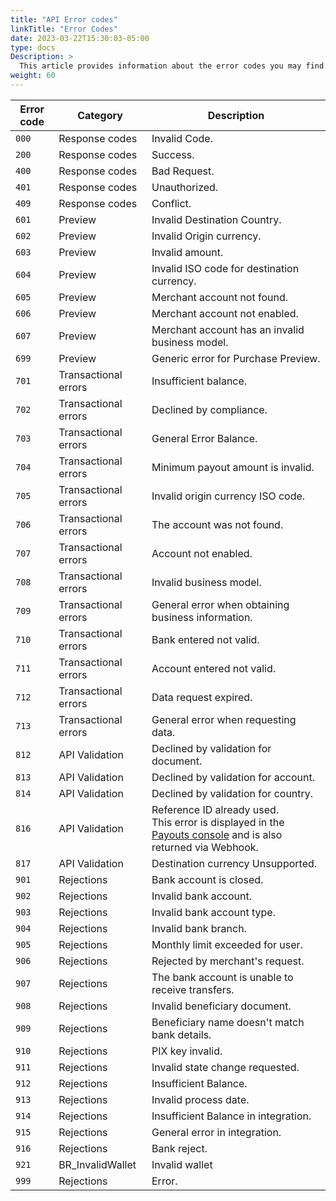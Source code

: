 ```yaml
---
title: "API Error codes"
linkTitle: "Error Codes"
date: 2023-03-22T15:30:03-05:00
type: docs
Description: >
  This article provides information about the error codes you may find when using the Payouts integration.
weight: 60
---
```


| Error code | Category | Description |
|---|---|---|
| `000` | Response codes | Invalid Code. |
| `200` | Response codes | Success. |
| `400` | Response codes | Bad Request. |
| `401` | Response codes | Unauthorized. |
| `409` | Response codes | Conflict. |
| `601` | Preview | Invalid Destination Country. |
| `602` | Preview | Invalid Origin currency. |
| `603` | Preview | Invalid amount. |
| `604` | Preview | Invalid ISO code for destination currency. |
| `605` | Preview | Merchant account not found. |
| `606` | Preview | Merchant account not enabled. |
| `607` | Preview | Merchant account has an invalid business model. |
| `699` | Preview | Generic error for Purchase Preview. |
| `701` | Transactional errors | Insufficient balance. |
| `702` | Transactional errors | Declined by compliance. |
| `703` | Transactional errors | General Error Balance. |
| `704` | Transactional errors | Minimum payout amount is invalid. |
| `705` | Transactional errors | Invalid origin currency ISO code. |
| `706` | Transactional errors | The account was not found. |
| `707` | Transactional errors | Account not enabled. |
| `708` | Transactional errors | Invalid business model. |
| `709` | Transactional errors | General error when obtaining business information. |
| `710` | Transactional errors | Bank entered not valid. |
| `711` | Transactional errors | Account entered not valid. |
| `712` | Transactional errors | Data request expired. |
| `713` | Transactional errors | General error when requesting data. |
| `812` | API Validation | Declined by validation for document. |
| `813` | API Validation | Declined by validation for account. |
| `814` | API Validation | Declined by validation for country. |
| `816` | API Validation | Reference ID already used.<br>This error is displayed in the [Payouts console](../payouts-merchant-console.html) and is also returned via Webhook. |
| `817` | API Validation | Destination currency Unsupported. |
| `901` | Rejections | Bank account is closed. |
| `902` | Rejections | Invalid bank account. |
| `903` | Rejections | Invalid bank account type. |
| `904` | Rejections | Invalid bank branch. |
| `905` | Rejections | Monthly limit exceeded for user. |
| `906` | Rejections | Rejected by merchant's request. |
| `907` | Rejections | The bank account is unable to receive transfers. |
| `908` | Rejections | Invalid beneficiary document. |
| `909` | Rejections | Beneficiary name doesn't match bank details. |
| `910` | Rejections | PIX key invalid. |
| `911` | Rejections | Invalid state change requested. |
| `912` | Rejections | Insufficient Balance. |
| `913` | Rejections | Invalid process date. |
| `914` | Rejections | Insufficient Balance in integration. |
| `915` | Rejections | General error in integration. |
| `916` | Rejections | Bank reject. |
| `921` | BR_InvalidWallet | Invalid wallet |
| `999` | Rejections | Error. |

<!--
| `000` | Response codes | Invalid Code. |
| `200` | Response codes | Success. |
| `400` | Response codes | Bad Request. |
| `401` | Response codes | Unauthorized. |
| `409` | Response codes | Conflict. |
| `601` | Purchase Preview | Invalid Destination Country. |
| `602` | Purchase Preview | Invalid Origin currency. |
| `699` | Purchase Preview | Generic error for Purchase Preview. |
| `701` | Transactional errors | Insufficient balance. |
| `702` | Transactional errors | Declined by compliance. |
| `703` | Transactional errors | General Error Balance. |
| `704` | Transactional errors | Minimum payout amount is invalid. |
| `812` | API Validation | Declined by validation for document. |
| `813` | API Validation | Declined by validation for account. |
| `814` | API Validation | Declined by validation for country. |
| `816` | API Validation | Reference ID already used.<br>This error is not be displayed in the [Payouts console](../payouts-merchant-console.html) but it is returned via API. |
| `817` | API Validation | Destination currency Unsupported. |
| `901` | Rejections | Bank account is closed. |
| `902` | Rejections | Invalid bank account. |
| `903` | Rejections | Invalid bank account type. |
| `904` | Rejections | Invalid bank branch. |
| `905` | Rejections | Monthly limit exceeded for user. |
| `906` | Rejections | Rejected by merchant's request. |
| `907` | Rejections | The bank account is unable to receive transfers. |
| `908` | Rejections | Invalid beneficiary document. |
| `909` | Rejections | Beneficiary name doesn't match bank details. |
| `910` | Rejections | PIX key invalid. |
| `911` | Rejections | Invalid state change requested. |
| `912` | Rejections | Insufficient Balance. |
| `913` | Rejections | Invalid process date. |
| `914` | Rejections | Insufficient Balance in integration. |
| `915` | Rejections | General error in integration. |
| `916` | Rejections | Bank reject. |
| `999` | Rejections | Error. |-->